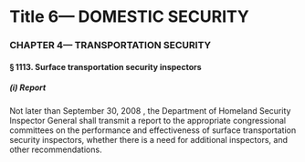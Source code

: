 
# Title 6— DOMESTIC SECURITY
### CHAPTER 4— TRANSPORTATION SECURITY
#### § 1113. Surface transportation security inspectors
##### (i) Report

Not later than September 30, 2008 , the Department of Homeland Security Inspector General shall transmit a report to the appropriate congressional committees on the performance and effectiveness of surface transportation security inspectors, whether there is a need for additional inspectors, and other recommendations.
